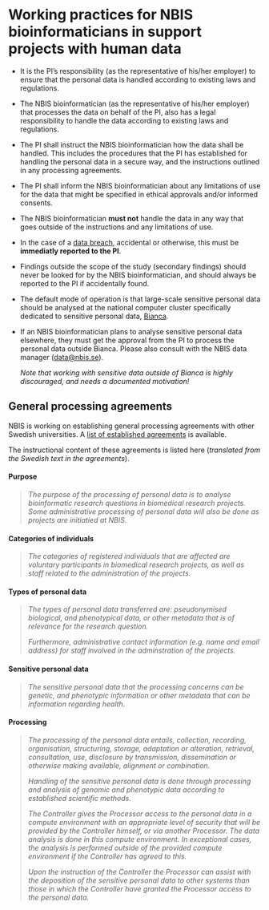 # Working practices for NBIS bioinformaticians in support projects with human data
* It is the PI’s responsibility (as the representative of his/her employer) to ensure that the personal data is handled according to existing laws and regulations.
* The NBIS bioinformatician (as the representative of his/her employer) that processes the data on behalf of the PI, also has a legal responsibility to handle the data according to existing laws and regulations.
* The PI shall instruct the NBIS bioinformatician how the data shall be handled. This includes the procedures that the PI has established for handling the personal data in a secure way, and the instructions outlined in any processing agreements.
* The PI shall inform the NBIS bioinformatician about any limitations of use for the data that might be specified in ethical approvals and/or informed consents.
* The NBIS bioinformatician **must not** handle the data in any way that goes outside of the instructions and any limitations of use.
* In the case of a [data breach](./human-data-legal-ref.md#data-breach), accidental or otherwise, this must be **immediatly reported to the PI**.
* Findings outside the scope of the study (secondary findings) should never be looked for by the NBIS bioinformatician, and should always be reported to the PI if accidentally found.
* The default mode of operation is that large-scale sensitive personal data should be analysed at the national computer cluster specifically dedicated to sensitive personal data, [Bianca](http://www.uppmax.uu.se/support/user-guides/bianca-user-guide/).
* If an NBIS bioinformatician plans to analyse sensitive personal data elsewhere, they must get the approval from the PI to process the personal data outside Bianca. Please also consult with the NBIS data manager (<data@nbis.se>). 

  *Note that working with sensitive data outside of Bianca is highly discouraged, and needs a documented motivation!*

## General processing agreements
NBIS is working on establishing general processing agreements with other Swedish universities. A [list of established agreements](./general-processing-agreements.md) is available.

The instructional content of these agreements is listed here (*translated from the Swedish text in the agreements*).

#### Purpose
>*The purpose of the processing of personal data is to analyse bioinformatic research questions in biomedical research projects. Some administrative processing of personal data will also be done as projects are initiatied at NBIS.*
#### Categories of individuals
>*The categories of registered individuals that are affected are voluntary participants in biomedical research projects, as well as staff related to the administration of the projects.*
#### Types of personal data
>*The types of personal data transferred are: pseudonymised biological, and phenotypical data, or other metadata that is of relevance for the research question.*
>
>*Furthermore, administrative contact information (e.g. name and email address) for staff involved in the adminstration of the projects.*

#### Sensitive personal data
>*The sensitive personal data that the processing concerns can be genetic, and phenotypic information or other metadata that can be information regarding health.*
#### Processing
>*The processing of the personal data entails, collection, recording, organisation, structuring, storage, adaptation or alteration, retrieval, consultation, use, disclosure by transmission, dissemination or otherwise making available, alignment or combination.*
>
>*Handling of the sensitive personal data is done through processing and analysis of genomic and phenotypic data according to established scientific methods.*
>
>*The Controller gives the Processor access to the personal data in a compute environment with an appropriate level of security that will be provided by the Controller himself, or via another Processor. The data analysis is done in this compute environment. In exceptional cases, the analysis is performed outside of the provided compute environment if the Controller has agreed to this.*
>
>*Upon the instruction of the Controller the Processor can assist with the deposition of the sensitive personal data to other systems than those in which the Controller have granted the Processor access to the personal data.*